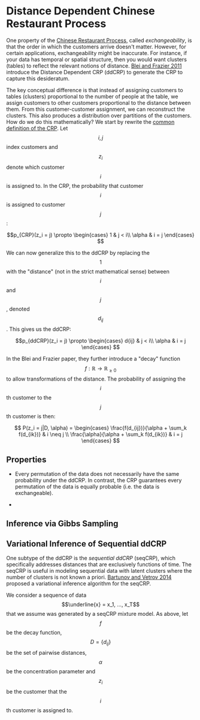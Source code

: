 # Distance Dependent Chinese Restaurant Process

One property of the [Chinese Restaurant Process](chinese_restaurant_process.md), called _exchangeability_,
is that the order in which the customers arrive doesn't matter.
However, for certain applications, exchangeability might be inaccurate. For instance, if your
data has temporal or spatial structure, then you would want clusters (tables) to reflect the
relevant notions of distance. [Blei and Frazier 2011](https://www.jmlr.org/papers/volume12/blei11a/blei11a.pdf)
introduce the Distance Dependent CRP (ddCRP) to generate the CRP to capture this desideratum.

The key conceptual difference is that instead of assigning customers to tables (clusters)
proportional to the number of people at the table, we assign customers to other customers proportional
to the distance between them. From this customer-customer assignment, we can reconstruct the clusters.
This also produces a distribution over partitions of the customers. How do we do this mathematically?
We start by rewrite the [common definition of the CRP](chinese_restaurant_process.md).
Let $$i, j$$ index customers and $$z_i$$ denote which customer $$i$$ is assigned to. In the CRP,
the probability that customer $$i$$ is assigned to customer $$j$$:

$$p_{CRP}(z_i = j) \propto \begin{cases} 1 & j < i\\ \alpha & i = j \end{cases} $$

We can now generalize this to the ddCRP by replacing the $$1$$ with the "distance" (not in the
strict mathematical sense) between $$i$$ and $$j$$, denoted $$d_{ij}$$. This gives us the ddCRP:

$$p_{ddCRP}(z_i = j) \propto \begin{cases} d{ij} & j < i\\ \alpha & i = j \end{cases} $$

In the Blei and Frazier paper, they further introduce a "decay" function
$$f: \mathbb{R} \rightarrow \mathbb{R}_{\geq 0}$$ to allow transformations of the distance. The probability of
assigning the $$i$$th customer to the $$j$$th customer is then:

$$
P(z_i = j|D, \alpha) = \begin{cases}
\frac{f(d_{ij})}{\alpha + \sum_k f(d_{ik})} & i \neq j \\
\frac{\alpha}{\alpha + \sum_k f(d_{ik})} & i = j
\end{cases}
$$

## Properties

- Every permutation of the data does not necessarily have the same probability under the ddCRP.
  In contrast, the CRP guarantees every permutation of the data is equally probable (i.e. the
  data is exchangeable). 

- 

## Inference via Gibbs Sampling 



## Variational Inference of Sequential ddCRP

One subtype of the ddCRP is the _sequential ddCRP_ (seqCRP), which specifically addresses distances that are
exclusively functions of time. The seqCRP is useful in modeling sequential data with latent clusters
where the number of clusters is not known a priori. [Bartunov and Vetrov 2014](http://proceedings.mlr.press/v32/bartunov14.pdf)
proposed a variational inference algorithm for the seqCRP. 

We consider a sequence of data $$\underline{x} = x_1, ..., x_T$$ that we assume was generated
by a seqCRP mixture model. As above, let $$f$$ be the decay function, $$D = \{d_{ij}\}$$ be the
set of pairwise distances, $$\alpha$$ be the concentration parameter and $$z_i$$ be the customer
that the $$i$$th customer is assigned to.
